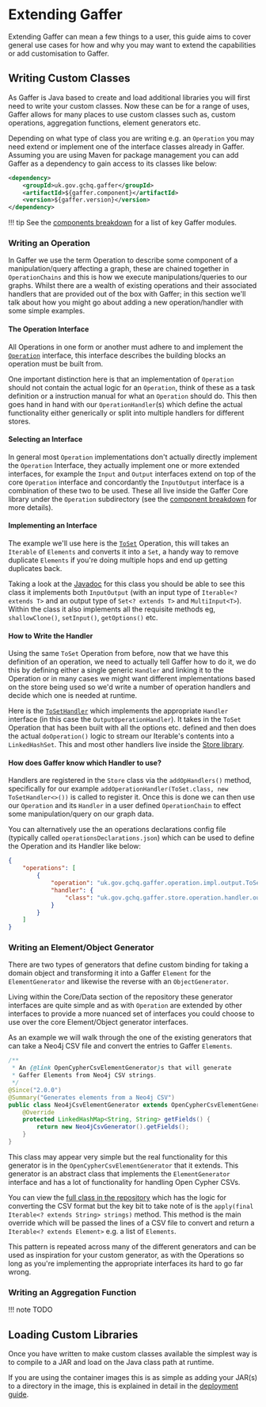 # Extending Gaffer

Extending Gaffer can mean a few things to a user, this guide aims to cover
general use cases for how and why you may want to extend the capabilities or add
customisation to Gaffer.

## Writing Custom Classes

As Gaffer is Java based to create and load additional libraries you will first
need to write your custom classes. Now these can be for a range of uses, Gaffer
allows for many places to use custom classes such as, custom operations,
aggregation functions, element generators etc.

Depending on what type of class you are writing e.g. an `Operation` you may
need extend or implement one of the interface classes already in Gaffer.
Assuming you are using Maven for package management you can add Gaffer as
a dependency to gain access to its classes like below:

```xml
<dependency>
    <groupId>uk.gov.gchq.gaffer</groupId>
    <artifactId>${gaffer.component}</artifactId>
    <version>${gaffer.version}</version>
</dependency>
```

!!! tip
    See the [components breakdown](./project-structure/components/components.md)
    for a list of key Gaffer modules.

### Writing an Operation

In Gaffer we use the term Operation to describe some component of a
manipulation/query affecting a graph, these are chained together in `OperationChains`
and this is how we execute manipulations/queries to our graphs. Whilst
there are a wealth of existing operations and their associated handlers that are
provided out of the box with Gaffer; in this section we'll talk about how you
might go about adding a new operation/handler with some simple examples.

#### The Operation Interface

All Operations in one form or another must adhere to and implement the [`Operation`](https://gchq.github.io/Gaffer/uk/gov/gchq/gaffer/operation/Operation.html)
interface, this interface describes the building blocks an operation must be built from.

One important distinction here is that an implementation of `Operation` should not
contain the actual logic for an `Operation`, think of these as a task definition
or a instruction manual for what an `Operation` should do. This then goes hand in
hand with our `OperationHandler`(s) which define the actual functionality
either generically or split into multiple handlers for different stores.

#### Selecting an Interface

In general most `Operation` implementations don't actually directly implement the
`Operation` Interface, they actually implement one or more extended interfaces,
for example the `Input` and `Output` interfaces extend on top of the core `Operation`
interface and concordantly the `InputOutput` interface is a combination of these
two to be used. These all live inside the Gaffer Core library under the
`Operation` subdirectory (see the [component breakdown](./project-structure/components/operation.md)
for more details).

#### Implementing an Interface

The example we'll use here is the
[`ToSet`](https://gchq.github.io/Gaffer/uk/gov/gchq/gaffer/operation/impl/output/ToSet.html)
Operation, this will takes an `Iterable` of `Elements` and converts it into a
`Set`, a handy way to remove duplicate `Elements` if you're doing multiple hops
and end up getting duplicates back.

Taking a look at the [Javadoc](https://gchq.github.io/Gaffer/uk/gov/gchq/gaffer/operation/impl/output/ToSet.html)
for this class you should be able to see this class it implements both
`InputOutput` (with an input type of `Iterable<? extends T>` and an output type
of `Set<? extends T>` and `MultiInput<T>`). Within the class it also implements
all the requisite methods eg, `shallowClone()`, `setInput()`, `getOptions()`
etc.

#### How to Write the Handler

Using the same `ToSet` Operation from before, now that we have this definition
of an operation, we need to actually tell Gaffer how to do it, we do this by
defining either a single generic `Handler` and linking it to the Operation or in
many cases we might want different implementations based on the store being used
so we'd write a number of operation handlers and decide which one is needed at
runtime.

Here is the [`ToSetHandler`](https://gchq.github.io/Gaffer/uk/gov/gchq/gaffer/store/operation/handler/output/ToSetHandler.html)
which implements the appropriate `Handler` interface (in this case the
`OutputOperationHandler`). It takes in the `ToSet` Operation that has been built
with all the options etc. defined and then does the actual `doOperation()` logic to
stream our Iterable's contents into a `LinkedHashSet`. This and most other
handlers live inside the [Store library](./project-structure/components/store.md).

#### How does Gaffer know which Handler to use?

Handlers are registered in the `Store` class via the `addOpHandlers()` method,
specifically for our example  `addOperationHandler(ToSet.class, new
ToSetHandler<>())` is called to register it. Once this is done we can then
use our `Operation` and its `Handler` in a user defined `OperationChain` to effect
some manipulation/query on our graph data.

You can alternatively use the an operations declarations config file (typically called
`operationsDeclarations.json`) which can be used to define the Operation and its Handler
like below:

```json
{
    "operations": [
        {
            "operation": "uk.gov.gchq.gaffer.operation.impl.output.ToSet",
            "handler": {
                "class": "uk.gov.gchq.gaffer.store.operation.handler.output.ToSetHandler"
            }
        }
    ]
}
```

### Writing an Element/Object Generator

There are two types of generators that define custom binding for taking a domain
object and transforming it into a Gaffer `Element` for the `ElementGenerator` and
likewise the reverse with an `ObjectGenerator`.

Living within the Core/Data section of the repository these generator interfaces
are quite simple and as with `Operation` are extended by other interfaces to
provide a more nuanced set of interfaces you could choose to use over the core
Element/Object generator interfaces.

As an example we will walk through the one of the existing generators that can
take a Neo4j CSV file and convert the entries to Gaffer `Elements`.

```java
/**
 * An {@link OpenCypherCsvElementGenerator}s that will generate
 * Gaffer Elements from Neo4j CSV strings.
 */
@Since("2.0.0")
@Summary("Generates elements from a Neo4j CSV")
public class Neo4jCsvElementGenerator extends OpenCypherCsvElementGenerator {
    @Override
    protected LinkedHashMap<String, String> getFields() {
        return new Neo4jCsvGenerator().getFields();
    }
}
```

This class may appear very simple but the real functionality for this generator
is in the `OpenCypherCsvElementGenerator` that it extends. This generator is an
abstract class that implements the `ElementGenerator` interface and has a lot of
functionality for handling Open Cypher CSVs.

You can view the [full class in the repository](https://github.com/gchq/Gaffer/blob/develop/core/data/src/main/java/uk/gov/gchq/gaffer/data/generator/OpenCypherCsvElementGenerator.java) which has the logic for converting the CSV format
but the key bit to take note of is the `apply(final Iterable<? extends String>
strings)` method. This method is the main override which will be passed the
lines of a CSV file to convert and return a `Iterable<? extends Element>` e.g. a
list of `Elements`.

This pattern is repeated across many of the different generators and can be used
as inspiration for your custom generator, as with the Operations so long as
you're implementing the appropriate interfaces its hard to go far wrong.

### Writing an Aggregation Function

!!! note
    TODO

## Loading Custom Libraries

Once you have written to make custom classes available the simplest way is to
compile to a JAR and load on the Java class path at runtime.

If you are using the container images this is as simple as adding your JAR(s) to
a directory in the image, this is explained in detail in the [deployment guide](../administration-guide/gaffer-deployment/gaffer-docker/gaffer-images.md#adding-additional-libraries).
